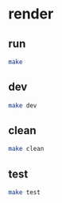 # render

## run

```bash
make
```

## dev

```bash
make dev
```

## clean

```bash
make clean
```

## test

```bash
make test
```
